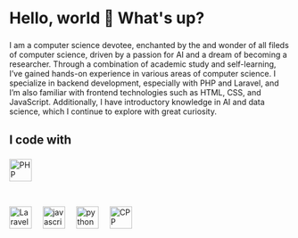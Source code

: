 <h1 align="left">Hello, world 👋 What's up?</h1>

###

<p align="left">I am a computer science devotee, enchanted by the and wonder of all fileds of computer science, driven by a passion for AI and a dream of becoming a researcher. Through a combination of academic study and self-learning, I’ve gained hands-on experience in various areas of computer science. I specialize in backend development, especially with PHP and Laravel, and I’m also familiar with frontend technologies such as HTML, CSS, and JavaScript. Additionally, I have introductory knowledge in AI and data science, which I continue to explore with great curiosity.</p>

###

<h2 align="left">I code with</h2>

###

<div align="left">
  <picture>
    <source media="" srcset="https://www.svgrepo.com/show/452088/php.svg">
    <img src="https://www.svgrepo.com/show/452088/php.svg" height="40" alt="PHP logo"  />
  </picture>
  <p>&nbsp;&nbsp;&nbsp;&nbsp;</p>
  <picture>
    <source media="" srcset="https://www.svgrepo.com/show/353985/laravel.svg">
    <img src="https://www.svgrepo.com/show/353985/laravel.svg" height="40" alt="Laravel logo"  />
  </picture>
  <img width="12" />
  <picture>
    <source media="" srcset="https://cdn.jsdelivr.net/gh/devicons/devicon/icons/javascript/javascript-original.svg">
    <img src="https://cdn.jsdelivr.net/gh/devicons/devicon/icons/javascript/javascript-original.svg" height="40" alt="javascript logo"  />
  </picture>
  <img width="12" />
  <picture>
    <source media="" srcset="https://www.svgrepo.com/show/374016/python.svg">
    <img src="https://www.svgrepo.com/show/374016/python.svg" height="40" alt="python logo"  />
  </picture>
  <img width="12" />
  <picture>
    <source media="" srcset="https://www.svgrepo.com/show/373528/cpp3.svg">
    <img src="https://www.svgrepo.com/show/373528/cpp3.svg" height="40" alt="CPP logo"  />
  </picture>
  <img width="12" />
</div>

###
